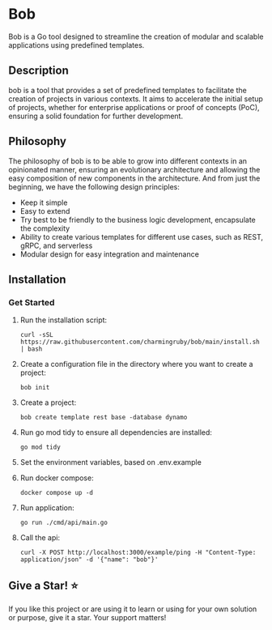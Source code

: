# Bob

Bob is a Go tool designed to streamline the creation of modular and scalable applications using predefined templates.

## Description
bob is a tool that provides a set of predefined templates to facilitate the creation of projects in various contexts. It aims to accelerate the initial setup of projects, whether for enterprise applications or proof of concepts (PoC), ensuring a solid foundation for further development.

## Philosophy
The philosophy of bob is to be able to grow into different contexts in an opinionated manner, ensuring an evolutionary architecture and allowing the easy composition of new components in the architecture. And from just the beginning, we have the following design principles:

* Keep it simple
* Easy to extend
* Try best to be friendly to the business logic development, encapsulate the complexity
* Ability to create various templates for different use cases, such as REST, gRPC, and serverless
* Modular design for easy integration and maintenance


## Installation

### Get Started

1. Run the installation script:
   ```shell
   curl -sSL https://raw.githubusercontent.com/charmingruby/bob/main/install.sh | bash
   ```

2. Create a configuration file in the directory where you want to create a project:
   ```shell
   bob init
   ```

3. Create a project:
   ```shell
   bob create template rest base -database dynamo
   ```

4. Run go mod tidy to ensure all dependencies are installed:
   ```shell
   go mod tidy
   ```

5. Set the environment variables, based on .env.example

6. Run docker compose:
   ```shell
   docker compose up -d
   ```

7. Run application:
   ```shell
   go run ./cmd/api/main.go
   ```

8. Call the api:
   ```shell
   curl -X POST http://localhost:3000/example/ping -H "Content-Type: application/json" -d '{"name": "bob"}'
   ```

## Give a Star! ⭐

If you like this project or are using it to learn or using for your own solution or purpose, give it a star. Your support matters!